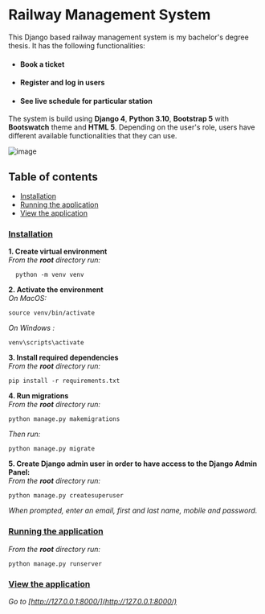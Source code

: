 
# Railway Management System


This Django based railway management system is my bachelor's degree thesis. It has the following functionalities:

   * #### Book a ticket  
   * #### Register and log in users  
   * #### See live schedule for particular station

The system is build using **Django 4**, **Python 3.10**, **Bootstrap 5** with **Bootswatch** theme and **HTML 5**. Depending on the user's role, users have different available functionalities that they can use.  

![image](https://github.com/YordanovaT/RailwayManagementSystem/assets/109622871/0263ca54-33de-4faa-9079-df16e18abea5)

## Table of contents
*  [Installation](#Installation)  
* [Running the application](#Runningtheapplication)  
* [View the application](#Viewtheapplication)

### [Installation](#Installation) 

**1. Create virtual environment**  
*From the **root** directory run:*

      python -m venv venv  

**2. Activate the environment**  
*On MacOS:* 

    source venv/bin/activate
*On Windows :*  

    venv\scripts\activate

**3. Install required dependencies**  
*From the **root** directory run:* 

    pip install -r requirements.txt

**4. Run migrations**  
*From the **root** directory run:*  

    python manage.py makemigrations

*Then run:*  

    python manage.py migrate

**5. Create Django admin user in order to have access to the Django Admin Panel:**  
*From the **root** directory run:*  

    python manage.py createsuperuser

*When prompted, enter an email, first and last name, mobile and password.*  

### [Running the application](#Runningtheapplication)  

*From the **root** directory run:*  

    python manage.py runserver

### [View the application](#Viewtheapplication)  

*Go to [http://127.0.0.1:8000/](http://127.0.0.1:8000/)*
